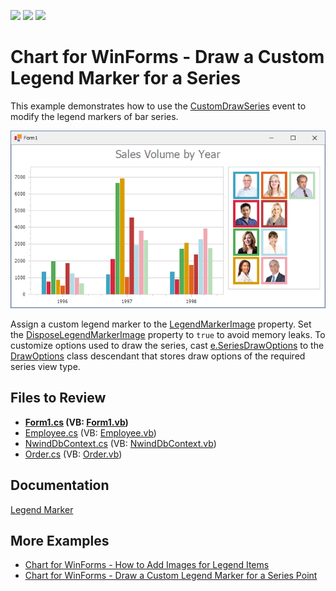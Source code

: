 <!-- default badges list -->
![](https://img.shields.io/endpoint?url=https://codecentral.devexpress.com/api/v1/VersionRange/128574502/22.2.2%2B)
[![](https://img.shields.io/badge/Open_in_DevExpress_Support_Center-FF7200?style=flat-square&logo=DevExpress&logoColor=white)](https://supportcenter.devexpress.com/ticket/details/T332672)
[![](https://img.shields.io/badge/📖_How_to_use_DevExpress_Examples-e9f6fc?style=flat-square)](https://docs.devexpress.com/GeneralInformation/403183)
<!-- default badges end -->

# Chart for WinForms - Draw a Custom Legend Marker for a Series

This example demonstrates how to use the [CustomDrawSeries](https://docs.devexpress.com/WindowsForms/DevExpress.XtraCharts.ChartControl.CustomDrawSeries?v=22.2&p=netframework) event to modify the legend markers of bar series.

![Chart](./image/Chart.png)

Assign a custom legend marker to the [LegendMarkerImage](https://docs.devexpress.com/CoreLibraries/DevExpress.XtraCharts.CustomDrawSeriesEventArgsBase.LegendMarkerImage?p=netframework) property. Set the [DisposeLegendMarkerImage](https://docs.devexpress.com/CoreLibraries/DevExpress.XtraCharts.CustomDrawSeriesEventArgsBase.DisposeLegendMarkerImage?p=netframework) property to `true` to avoid memory leaks. To customize options used to draw the series, cast [e.SeriesDrawOptions](https://docs.devexpress.com/CoreLibraries/DevExpress.XtraCharts.CustomDrawSeriesEventArgsBase.SeriesDrawOptions) to the
[DrawOptions](https://docs.devexpress.com/CoreLibraries/DevExpress.XtraCharts.DrawOptions?v=22.2) class descendant that stores draw options of the required series view type.

## Files to Review

* **[Form1.cs](./CS/CustomDrawingSample/Form1.cs) (VB: [Form1.vb](./VB/CustomDrawingSample/Form1.vb))**
* [Employee.cs](./CS/CustomDrawingSample/Model/Employee.cs) (VB: [Employee.vb](./VB/CustomDrawingSample/Model/Employee.vb))
* [NwindDbContext.cs](./CS/CustomDrawingSample/Model/NwindDbContext.cs) (VB: [NwindDbContext.vb](./VB/CustomDrawingSample/Model/NwindDbContext.vb))
* [Order.cs](./CS/CustomDrawingSample/Model/Order.cs) (VB: [Order.vb](./VB/CustomDrawingSample/Model/Order.vb))

## Documentation 

[Legend Marker](https://docs.devexpress.com/WindowsForms/1985/controls-and-libraries/chart-control/visual-elements/legend-marker?p=netframework)

## More Examples

- [Chart for WinForms - How to Add Images for Legend Items](https://github.com/DevExpress-Examples/how-to-provide-images-for-legend-items-e2123)
- [Chart for WinForms - Draw a Custom Legend Marker for a Series Point](https://github.com/DevExpress-Examples/winforms-chart-draw-a-custom-legend-marker-for-a-series-point)
